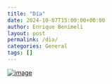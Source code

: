 ```yaml
---
title: "Día"
date: 2024-10-07T15:00:00+00:00
author: Enrique Benimeli
layout: post
permalink: /dia/
categories: General
tags: []
---
```


[![image](assets/images/posts/2023/10/post.png)]()

